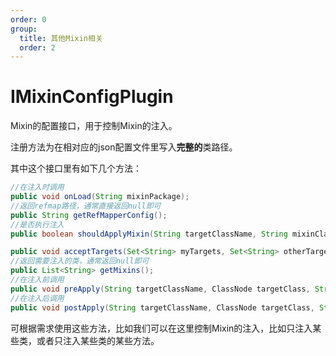 ```yaml
---
order: 0
group: 
  title: 其他Mixin相关
  order: 2
---
```

# IMixinConfigPlugin
Mixin的配置接口，用于控制Mixin的注入。

注册方法为在相对应的json配置文件里写入**完整的**类路径。

其中这个接口里有如下几个方法：
```java
//在注入时调用
public void onLoad(String mixinPackage);
//返回refmap路径，通常直接返回null即可
public String getRefMapperConfig();
//是否执行注入
public boolean shouldApplyMixin(String targetClassName, String mixinClassName);

public void acceptTargets(Set<String> myTargets, Set<String> otherTargets);
//返回需要注入的类，通常返回null即可
public List<String> getMixins();
//在注入前调用
public void preApply(String targetClassName, ClassNode targetClass, String mixinClassName, IMixinInfo mixinInfo);
//在注入后调用
public void postApply(String targetClassName, ClassNode targetClass, String mixinClassName, IMixinInfo mixinInfo);
```
可根据需求使用这些方法，比如我们可以在这里控制Mixin的注入，比如只注入某些类，或者只注入某些类的某些方法。